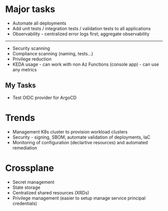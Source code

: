 # Major tasks
* Automate all deployments
* Add unit tests / integration tests / validation tests to all applications
* Observability - centralized error logs first; aggregate observability

---
* Security scanning
* Compliance scanning (naming, tests...)
* Privilege reduction
* KEDA usage - can work with non Az Functions (console app) - can use any metrics


## My Tasks
* Test OIDC provider for ArgoCD


# Trends
* Management K8s cluster to provision workload clusters
* Security - signing, SBOM, automate validation of deployments, IaC
* Monitoring of configuration (declartive resources) and automated remediation


# Crossplane
- Secret management
- State storage
- Centralized shared resources (XRDs)
- Privilege management (easier to setup manage service principal credentials)
